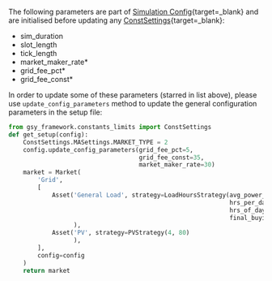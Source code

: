 The following parameters are part of [Simulation Config](https://github.com/gridsingularity/gsy-e/blob/master/src/gsy_e/models/config.py#L33){target=_blank} and are initialised before updating any [ConstSettings](https://github.com/gridsingularity/gsy-framework/blob/master/gsy_framework/constants_limits.py){target=_blank}:

*   sim_duration
*   slot_length
*   tick_length
*   market_maker_rate*
*   grid_fee_pct*
*   grid_fee_const*

In order to update some of these parameters (starred in list above), please use `update_config_parameters` method to update the general configuration parameters in the setup file:

```python
from gsy_framework.constants_limits import ConstSettings
def get_setup(config):
    ConstSettings.MASettings.MARKET_TYPE = 2
    config.update_config_parameters(grid_fee_pct=5,
                                    grid_fee_const=35,
                                    market_maker_rate=30)
    market = Market(
        'Grid',
        [
            Asset('General Load', strategy=LoadHoursStrategy(avg_power_W=200,
                                                             hrs_per_day=4,
                                                             hrs_of_day=list(range(12, 16)),
                                                             final_buying_rate=35)
                  ),
            Asset('PV', strategy=PVStrategy(4, 80)
                  ),
        ],
        config=config
    )
    return market

```
